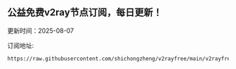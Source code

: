 ## 公益免费v2ray节点订阅，每日更新！
更新时间：2025-08-07

订阅地址:
```
https://raw.githubusercontent.com/shichongzheng/v2rayfree/main/v2rayfree
```
